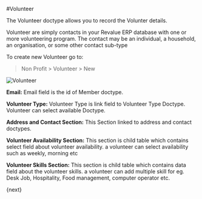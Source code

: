 #Volunteer

The Volunteer doctype allows you to record the Volunter details.

Volunteer are simply contacts in your Revalue ERP database with one or more volunteering program. The contact may be an individual, a household, an organisation, or some other contact sub-type

To create new Volunteer go to:

> Non Profit > Volunteer > New

<img class="screenshot" alt="Volunteer" src="/docs/assets/img/non_profit/volunteer/volunteer.png">

**Email:** Email field is the id of Member doctype.

**Volunteer Type:** Volunteer Type is link field to Volunteer Type Doctype. Volunteer can select available Doctype.

**Address and Contact Section:** This Section linked to address and contact doctypes.

**Volunteer Availability Section:** This section is child table which contains select field about volunteer availability. a volunteer can select availability such as weekly, morning etc

**Volunteer Skills Section:** This section is child table which contains data field about the volunteer skills. a volunteer can add multiple skill for eg. Desk Job,
Hospitality, Food management, computer operator etc.

{next}